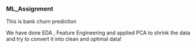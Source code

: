 ### ML_Assignment

This is bank churn prediction 

We have done EDA , Feature Engineering and applied PCA to shrink the data and try to convert it into clean and optimal data!





